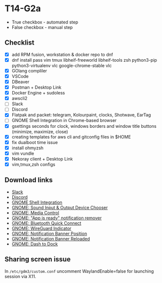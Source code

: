 # T14-G2a
* True checkbox - automated step
* False checkbox - manual step

## Checklist
- [x] add RPM fusion, workstation & docker repo to dnf
- [x] dnf install pass vim tmux libheif-freeworld  libheif-tools zsh python3-pip python3-virtualenv vlc google-chrome-stable vlc
- [x] GOlang compliler
- [x] VSCode
- [x] DBeaver
- [x] Postman + Desktop Link
- [x] Docker Engine + sudoless
- [x] awscli2
- [ ] Slack
- [ ] Discord
- [x] Flatpak and packet: telegram, Kolourpaint, clocks, Shotwave, EarTag
- [ ] GNOME Shell Integration in Chrome-based browser
- [x] gsettings seconds for clock, windows borders and window title buttons (minimize, maximize, close)
- [x] creating templates for aws cli and gitconfig files in $HOME
- [x] fix dualboot time issue
- [x] install ohmyzsh
- [x] vim vundle
- [x] Nekoray client + Desktop Link
- [x] vim,tmux,zsh configs

## Download links
* [Slack](https://slack.com/downloads/linux)
* [Discord](https://discord.com/download)
* [GNOME Shell Integration](https://chrome.google.com/webstore/detail/gnome-shell-integration/gphhapmejobijbbhgpjhcjognlahblep)
* [GNOME: Sound Input & Output Device Chooser](https://extensions.gnome.org/extension/906/sound-output-device-chooser/)
* [GNOME: Media Control](https://extensions.gnome.org/extension/4470/media-controls/)
* [GNOME: "App is ready" notification remover](https://extensions.gnome.org/extension/1007/window-is-ready-notification-remover/)
* [GNOME: Bluetooth Quick Connect](https://extensions.gnome.org/extension/1401/bluetooth-quick-connect/)
* [GNOME: WireGuard Indicator](https://extensions.gnome.org/extension/3612/wireguard-indicator/)
* [GNOME: Notification Banner Position](https://extensions.gnome.org/extension/4105/notification-banner-position/)
* [GNOME: Notification Banner Reloaded](https://extensions.gnome.org/extension/4651/notification-banner-reloaded/)
* [GNOME: Dash to Dock](https://extensions.gnome.org/extension/307/dash-to-dock/)

## Sharing screen issue
In `/etc/gdm3/custom.conf` uncomment WaylandEnable=false for launching session via X11.

